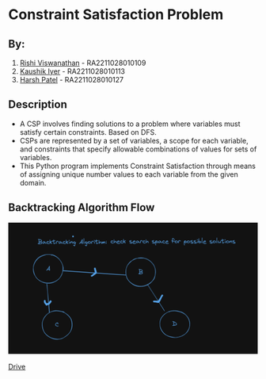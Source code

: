 # Constraint Satisfaction Problem

## By: 
1. [Rishi Viswanathan](https://github.com/risv1) - RA2211028010109 
2. [Kaushik Iyer](https://github.com/CursedFyre) - RA2211028010113
3. [Harsh Patel](https://github.com/HarshPatel5940) - RA2211028010127

## Description

 - A CSP involves finding solutions to a problem where variables must satisfy certain constraints. Based on DFS.
 - CSPs are represented by a set of variables, a scope for each variable, and constraints that specify allowable combinations of values for sets of variables.
 - This Python program implements Constraint Satisfaction through means of assigning unique number values to each variable from the given domain.

## Backtracking Algorithm Flow
![Image](image.png)

[Drive](https://docs.google.com/presentation/d/1NPTTu7UH8YUTbqv_n3bJAA0rGuIpYHG09O8kk8t6pHk/edit#slide=id.p1)
